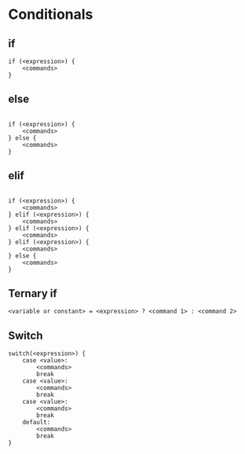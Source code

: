 # Conditionals

## if

```text
if (<expression>) {
    <commands>
}
```

## else

```text

if (<expression>) {
    <commands>
} else {
    <commands>
}
```

## elif

```text

if (<expression>) {
    <commands>
} elif (<expression>) {
    <commands>
} elif (<expression>) {
    <commands>
} elif (<expression>) {
    <commands>
} else {
    <commands>
}
```

## Ternary if

```text
<variable or constant> = <expression> ? <command 1> : <command 2>
```

## Switch

```text
switch(<expression>) {
    case <value>:
        <commands>
        break
    case <value>:
        <commands>
        break
    case <value>:
        <commands>
        break
    default:
        <commands>
        break
}
```

